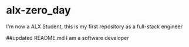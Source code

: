 # alx-zero_day
I'm now a ALX Student, this is my first repository as a full-stack engineer

##updated README.md
I am a software developer
